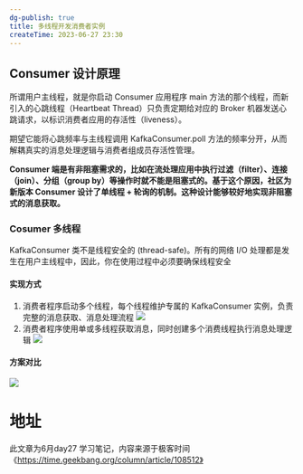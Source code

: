 ```yaml
---
dg-publish: true
title: 多线程开发消费者实例
createTime: 2023-06-27 23:30  
---
```


## Consumer 设计原理

所谓用户主线程，就是你启动 Consumer 应用程序 main 方法的那个线程，而新引入的心跳线程（Heartbeat Thread）只负责定期给对应的 Broker 机器发送心跳请求，以标识消费者应用的存活性（liveness）。

期望它能将心跳频率与主线程调用 KafkaConsumer.poll 方法的频率分开，从而解耦真实的消息处理逻辑与消费者组成员存活性管理。


**Consumer 端是有非阻塞需求的，比如在流处理应用中执行过滤（filter）、连接（join）、分组（group by）等操作时就不能是阻塞式的。基于这个原因，社区为新版本 Consumer 设计了单线程 + 轮询的机制。这种设计能够较好地实现非阻塞式的消息获取。**

### Cosumer 多线程

KafkaConsumer 类不是线程安全的 (thread-safe)。所有的网络 I/O 处理都是发生在用户主线程中，因此，你在使用过程中必须要确保线程安全

#### 实现方式

1. 消费者程序启动多个线程，每个线程维护专属的 KafkaConsumer 实例，负责完整的消息获取、消息处理流程
![](https://static001.geekbang.org/resource/image/d9/40/d921a79085ef214byy50d7f94cde7a40.jpg?wh=3778*1735)
2. 消费者程序使用单或多线程获取消息，同时创建多个消费线程执行消息处理逻辑
![](https://static001.geekbang.org/resource/image/02/bb/02b7945cab3c2a574d8a49e1a9927dbb.jpg?wh=3872*2122)


#### 方案对比
![](https://static001.geekbang.org/resource/image/84/0c/84dc0edb73f203b55808b33ca004670c.jpg?wh=3927*1716)


# 地址

此文章为6月day27 学习笔记，内容来源于极客时间《https://time.geekbang.org/column/article/108512》
